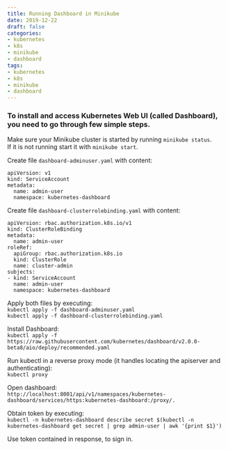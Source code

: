 ```yaml
---
title: Running Dashboard in Minikube
date: 2019-12-22
draft: false
categories:
- kubernetes
- k8s
- minikube
- dashboard
tags:
- kubernetes
- k8s
- minikube
- dashboard
---
```



### To install and access Kubernetes Web UI (called Dashboard), you need to go through few simple steps.


Make sure your Minikube cluster is started by running `minikube status`.  
If it is not running start it with `minikube start`.

Create file `dashboard-adminuser.yaml` with content:
```
apiVersion: v1
kind: ServiceAccount
metadata:
  name: admin-user
  namespace: kubernetes-dashboard
```

Create file `dashboard-clusterrolebinding.yaml` with content:
```
apiVersion: rbac.authorization.k8s.io/v1
kind: ClusterRoleBinding
metadata:
  name: admin-user
roleRef:
  apiGroup: rbac.authorization.k8s.io
  kind: ClusterRole
  name: cluster-admin
subjects:
- kind: ServiceAccount
  name: admin-user
  namespace: kubernetes-dashboard
```

Apply both files by executing:  
`kubectl apply -f dashboard-adminuser.yaml`  
`kubectl apply -f dashboard-clusterrolebinding.yaml`


Install Dashboard:  
`kubectl apply -f https://raw.githubusercontent.com/kubernetes/dashboard/v2.0.0-beta8/aio/deploy/recommended.yaml`

Run kubectl in a reverse proxy mode (it handles locating the apiserver and authenticating):  
`kubectl proxy`

Open dashboard:  
`http://localhost:8001/api/v1/namespaces/kubernetes-dashboard/services/https:kubernetes-dashboard:/proxy/.`

Obtain token by executing:  
`kubectl -n kubernetes-dashboard describe secret $(kubectl -n kubernetes-dashboard get secret | grep admin-user | awk '{print $1}')`

Use token contained in response, to sign in.
